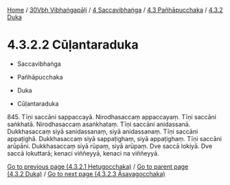 
[Home](/) / [30Vbh Vibhaṅgapāḷi](../../../../30Vbh.md) / [4 Saccavibhaṅga](../../../4.md) / [4.3 Pañhāpucchaka](../../4.3.md) / [4.3.2 Duka](../4.3.2.md)

# 4.3.2.2 Cūḷantaraduka

* Saccavibhaṅga

* Pañhāpucchaka

* Duka

* Cūḷantaraduka

845\. Tīṇi saccāni sappaccayā. Nirodhasaccaṃ appaccayaṃ. Tīṇi saccāni saṅkhatā. Nirodhasaccaṃ asaṅkhataṃ. Tīṇi saccāni anidassanā. Dukkhasaccaṃ siyā sanidassanaṃ, siyā anidassanaṃ. Tīṇi saccāni appaṭighā. Dukkhasaccaṃ siyā sappaṭighaṃ, siyā appaṭighaṃ. Tīṇi saccāni arūpāni. Dukkhasaccaṃ siyā rūpaṃ, siyā arūpaṃ. Dve saccā lokiyā. Dve saccā lokuttarā; kenaci viññeyyā, kenaci na viññeyyā.

[Go to previous page (4.3.2.1 Hetugocchaka)](4.3.2.1.md) / [Go to parent page (4.3.2 Duka)](../4.3.2.md) / [Go to next page (4.3.2.3 Āsavagocchaka)](4.3.2.3.md)


